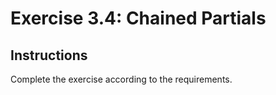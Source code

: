 # Exercise 3.4: Chained Partials

## Instructions

Complete the exercise according to the requirements.
